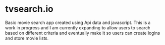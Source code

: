 # tvsearch.io
Basic movie search app created using Api data and javascript. This is
                                            a work in progress and I am currently
                                            expanding to allow users to search based on different
                                            criteria and eventually make it so users can create logins and store movie
                                            lists.
